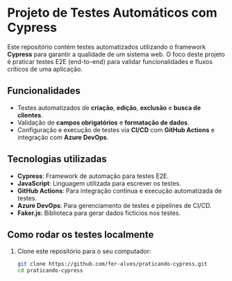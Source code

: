 # Projeto de Testes Automáticos com Cypress

Este repositório contém testes automatizados utilizando o framework **Cypress** para garantir a qualidade de um sistema web. O foco deste projeto é praticar testes E2E (end-to-end) para validar funcionalidades e fluxos críticos de uma aplicação.

## Funcionalidades

- Testes automatizados de **criação**, **edição**, **exclusão** e **busca de clientes**.
- Validação de **campos obrigatórios** e **formatação de dados**.
- Configuração e execução de testes via **CI/CD** com **GitHub Actions** e integração com **Azure DevOps**.

## Tecnologias utilizadas

- **Cypress**: Framework de automação para testes E2E.
- **JavaScript**: Linguagem utilizada para escrever os testes.
- **GitHub Actions**: Para integração contínua e execução automatizada de testes.
- **Azure DevOps**: Para gerenciamento de testes e pipelines de CI/CD.
- **Faker.js**: Biblioteca para gerar dados fictícios nos testes.

## Como rodar os testes localmente

1. Clone este repositório para o seu computador:

   ```bash
   git clone https://github.com/fer-alves/praticando-cypress.git
   cd praticando-cypress

